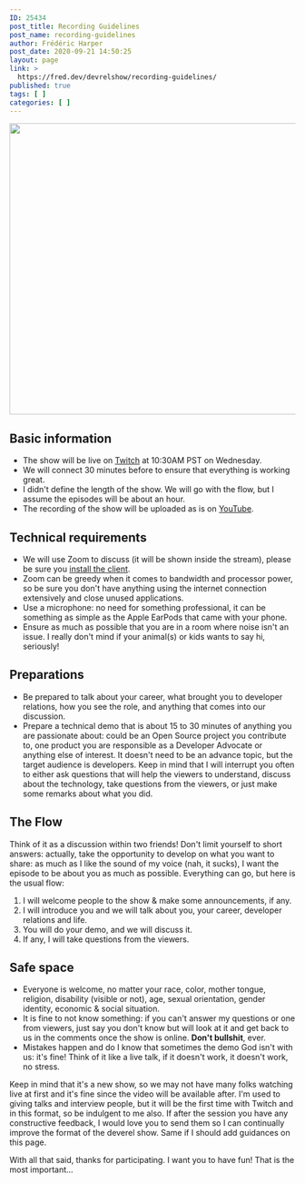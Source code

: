 ```yaml
---
ID: 25434
post_title: Recording Guidelines
post_name: recording-guidelines
author: Frédéric Harper
post_date: 2020-09-21 14:50:25
layout: page
link: >
  https://fred.dev/devrelshow/recording-guidelines/
published: true
tags: [ ]
categories: [ ]
---
```

<img class="size-full wp-image-25435 aligncenter" src="https://fred.dev/wp-content/uploads/Twitter-logo.jpg" alt="" width="1024" height="512" />
<h2>Basic information</h2>
<ul>
 	<li>The show will be live on <a href="https://www.twitch.tv/fredericharper">Twitch</a> at 10:30AM PST on Wednesday.</li>
 	<li>We will connect 30 minutes before to ensure that everything is working great.</li>
 	<li>I didn't define the length of the show. We will go with the flow, but I assume the episodes will be about an hour.</li>
 	<li>The recording of the show will be uploaded as is on <a href="https://www.youtube.com/user/fredericharper">YouTube</a>.</li>
</ul>
<h2>Technical requirements</h2>
<ul>
 	<li>We will use Zoom to discuss (it will be shown inside the stream), please be sure you <a href="https://zoom.us/download">install the client</a>.</li>
 	<li>Zoom can be greedy when it comes to bandwidth and processor power, so be sure you don't have anything using the internet connection extensively and close unused applications.</li>
 	<li>Use a microphone: no need for something professional, it can be something as simple as the Apple EarPods that came with your phone.</li>
 	<li>Ensure as much as possible that you are in a room where noise isn't an issue. I really don't mind if your animal(s) or kids wants to say hi, seriously!</li>
</ul>
<h2>Preparations</h2>
<ul>
 	<li>Be prepared to talk about your career, what brought you to developer relations, how you see the role, and anything that comes into our discussion.</li>
 	<li>Prepare a technical demo that is about 15 to 30 minutes of anything you are passionate about: could be an Open Source project you contribute to, one product you are responsible as a Developer Advocate or anything else of interest. It doesn't need to be an advance topic, but the target audience is developers. Keep in mind that I will interrupt you often to either ask questions that will help the viewers to understand, discuss about the technology, take questions from the viewers, or just make some remarks about what you did.</li>
</ul>
<h2>The Flow</h2>
Think of it as a discussion within two friends! Don't limit yourself to short answers: actually, take the opportunity to develop on what you want to share: as much as I like the sound of my voice (nah, it sucks), I want the episode to be about you as much as possible. Everything can go, but here is the usual flow:
<ol>
 	<li>I will welcome people to the show &amp; make some announcements, if any.</li>
 	<li>I will introduce you and we will talk about you, your career, developer relations and life.</li>
 	<li>You will do your demo, and we will discuss it.</li>
 	<li>If any, I will take questions from the viewers.</li>
</ol>
<h2>Safe space</h2>
<ul>
 	<li>Everyone is welcome, no matter your race, color, mother tongue, religion, disability (visible or not), age, sexual orientation, gender identity, economic &amp; social situation.</li>
 	<li>It is fine to not know something: if you can't answer my questions or one from viewers, just say you don't know but will look at it and get back to us in the comments once the show is online. <strong>Don't bullshit</strong>, ever.</li>
 	<li>Mistakes happen and do I know that sometimes the demo God isn't with us: it's fine! Think of it like a live talk, if it doesn't work, it doesn't work, no stress.</li>
</ul>
Keep in mind that it's a new show, so we may not have many folks watching live at first and it's fine since the video will be available after. I'm used to giving talks and interview people, but it will be the first time with Twitch and in this format, so be indulgent to me also. If after the session you have any constructive feedback, I would love you to send them so I can continually improve the format of the deverel show. Same if I should add guidances on this page.

With all that said, thanks for participating. I want you to have fun! That is the most important...